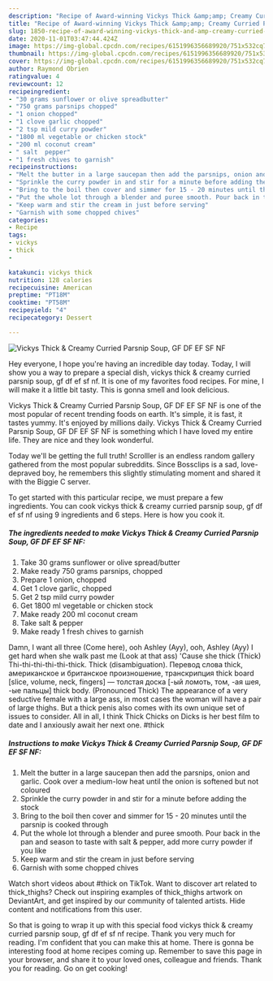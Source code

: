 ```yaml
---
description: "Recipe of Award-winning Vickys Thick &amp;amp; Creamy Curried Parsnip Soup, GF DF EF SF NF"
title: "Recipe of Award-winning Vickys Thick &amp;amp; Creamy Curried Parsnip Soup, GF DF EF SF NF"
slug: 1850-recipe-of-award-winning-vickys-thick-and-amp-creamy-curried-parsnip-soup-gf-df-ef-sf-nf
date: 2020-11-01T03:47:44.424Z
image: https://img-global.cpcdn.com/recipes/6151996356689920/751x532cq70/vickys-thick-creamy-curried-parsnip-soup-gf-df-ef-sf-nf-recipe-main-photo.jpg
thumbnail: https://img-global.cpcdn.com/recipes/6151996356689920/751x532cq70/vickys-thick-creamy-curried-parsnip-soup-gf-df-ef-sf-nf-recipe-main-photo.jpg
cover: https://img-global.cpcdn.com/recipes/6151996356689920/751x532cq70/vickys-thick-creamy-curried-parsnip-soup-gf-df-ef-sf-nf-recipe-main-photo.jpg
author: Raymond Obrien
ratingvalue: 4
reviewcount: 12
recipeingredient:
- "30 grams sunflower or olive spreadbutter"
- "750 grams parsnips chopped"
- "1 onion chopped"
- "1 clove garlic chopped"
- "2 tsp mild curry powder"
- "1800 ml vegetable or chicken stock"
- "200 ml coconut cream"
- " salt  pepper"
- "1 fresh chives to garnish"
recipeinstructions:
- "Melt the butter in a large saucepan then add the parsnips, onion and garlic. Cook over a medium-low heat until the onion is softened but not coloured"
- "Sprinkle the curry powder in and stir for a minute before adding the stock"
- "Bring to the boil then cover and simmer for 15 - 20 minutes until the parsnip is cooked through"
- "Put the whole lot through a blender and puree smooth. Pour back in the pan and season to taste with salt &amp; pepper, add more curry powder if you like"
- "Keep warm and stir the cream in just before serving"
- "Garnish with some chopped chives"
categories:
- Recipe
tags:
- vickys
- thick
- 

katakunci: vickys thick  
nutrition: 128 calories
recipecuisine: American
preptime: "PT18M"
cooktime: "PT58M"
recipeyield: "4"
recipecategory: Dessert

---
```



![Vickys Thick &amp; Creamy Curried Parsnip Soup, GF DF EF SF NF](https://img-global.cpcdn.com/recipes/6151996356689920/751x532cq70/vickys-thick-creamy-curried-parsnip-soup-gf-df-ef-sf-nf-recipe-main-photo.jpg)

Hey everyone, I hope you're having an incredible day today. Today, I will show you a way to prepare a special dish, vickys thick &amp; creamy curried parsnip soup, gf df ef sf nf. It is one of my favorites food recipes. For mine, I will make it a little bit tasty. This is gonna smell and look delicious.

Vickys Thick &amp; Creamy Curried Parsnip Soup, GF DF EF SF NF is one of the most popular of recent trending foods on earth. It's simple, it is fast, it tastes yummy. It's enjoyed by millions daily. Vickys Thick &amp; Creamy Curried Parsnip Soup, GF DF EF SF NF is something which I have loved my entire life. They are nice and they look wonderful.

Today we&#39;ll be getting the full truth! Scrolller is an endless random gallery gathered from the most popular subreddits. Since Bossclips is a sad, love-depraved boy, he remembers this slightly stimulating moment and shared it with the Biggie C server.


To get started with this particular recipe, we must prepare a few ingredients. You can cook vickys thick &amp; creamy curried parsnip soup, gf df ef sf nf using 9 ingredients and 6 steps. Here is how you cook it.

<!--inarticleads1-->

##### The ingredients needed to make Vickys Thick &amp; Creamy Curried Parsnip Soup, GF DF EF SF NF:

1. Take 30 grams sunflower or olive spread/butter
1. Make ready 750 grams parsnips, chopped
1. Prepare 1 onion, chopped
1. Get 1 clove garlic, chopped
1. Get 2 tsp mild curry powder
1. Get 1800 ml vegetable or chicken stock
1. Make ready 200 ml coconut cream
1. Take  salt &amp; pepper
1. Make ready 1 fresh chives to garnish


Damn, I want all three (Come here), ooh Ashley (Ayy), ooh, Ashley (Ayy) I get hard when she walk past me (Look at that ass) &#39;Cause she thick (Thick) Thi-thi-thi-thi-thi-thick. Thick (disambiguation). Перевод слова thick, американское и британское произношение, транскрипция thick board [slice, volume, neck, fingers] — толстая доска [-ый ломоть, том, -ая шея, -ые пальцы] thick body. (Pronounced Thick) The appearance of a very seductive female with a large ass, in most cases the woman will have a pair of large thighs. But a thick penis also comes with its own unique set of issues to consider. All in all, I think Thick Chicks on Dicks is her best film to date and I anxiously await her next one. #thick 

<!--inarticleads2-->

##### Instructions to make Vickys Thick &amp; Creamy Curried Parsnip Soup, GF DF EF SF NF:

1. Melt the butter in a large saucepan then add the parsnips, onion and garlic. Cook over a medium-low heat until the onion is softened but not coloured
1. Sprinkle the curry powder in and stir for a minute before adding the stock
1. Bring to the boil then cover and simmer for 15 - 20 minutes until the parsnip is cooked through
1. Put the whole lot through a blender and puree smooth. Pour back in the pan and season to taste with salt &amp; pepper, add more curry powder if you like
1. Keep warm and stir the cream in just before serving
1. Garnish with some chopped chives


Watch short videos about #thick on TikTok. Want to discover art related to thick_thighs? Check out inspiring examples of thick_thighs artwork on DeviantArt, and get inspired by our community of talented artists. Hide content and notifications from this user. 

So that is going to wrap it up with this special food vickys thick &amp; creamy curried parsnip soup, gf df ef sf nf recipe. Thank you very much for reading. I'm confident that you can make this at home. There is gonna be interesting food at home recipes coming up. Remember to save this page in your browser, and share it to your loved ones, colleague and friends. Thank you for reading. Go on get cooking!
